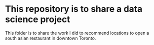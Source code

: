 # This repository is to share a data science project
This folder is to share the work I did to recommend locations to open a south asian restaurant in downtown Toronto.
